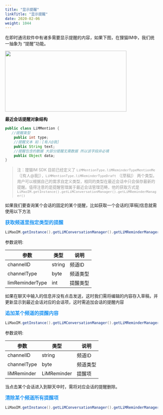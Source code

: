 ```yaml
---
title: "显示提醒"
linkTitle: "显示提醒"
date: 2020-02-06
weight: 1044
---
```



在即时通讯软件中有诸多需要显示提醒的内容，如果下图，在狸猫IM中，我们统一抽象为 “提醒”功能。

<img src='../reminder.png' width="400" height="200" />

**最近会话提醒对象结构**
```java
public class LiMMention {
   //提醒类型
    public int type;
    //提醒文本 如：[有人@我]
    public String text;
    //提醒包含的数据 大部分提醒无需数据 所以该字段非必填
    public Object data;
}
```
><font color='#999' size=2>注：狸猫IM SDK 目前已经定义了 `LiMMentionType.liMReminderTypeMentionMe`（[有人@我]），`LiMMentionType.liMReminderTypeDraft` （[草稿]） 两个类型。 用户可以根据自己的需求自定义类型，相同的类型在最近会话中只会保存最新的提醒。值得注意的是提醒管理属于最近会话管理范畴，他的获取方式是`LiMaoIM.getInstance().getLiMConversationManager().getLiMReminderManager()`</font>

如果我们要查询某个会话的固定的某个提醒，比如获取一个会话的[草稿]信息就需使用以下方法

**<font color='#2196F3' size=3>获取频道里指定类型的提醒</font>**
```java
LiMaoIM.getInstance().getLiMConversationManager().getLiMReminderManager().getReminder(channelId, channelType, limReminderType);
```

参数说明:

| 参数            | 类型   | 说明     |
| --------------- | ------ | -------- |
| channelID       | string | 频道ID   |
| channelType     | byte   | 频道类型 |
| limReminderType | int    | 提醒类型 |

如果在聊天中输入的信息并没有点击发送，这时我们需将编辑的内容存入草稿，并更新显示到最近会话对应的会话项，这时需追加会话的提醒内容

**<font color='#2196F3' size=3>追加某个频道的提醒内容</font>**
```java
LiMaoIM.getInstance().getLiMConversationManager().getLiMReminderManager().appendReminder(channelId, channelType, liMReminder);
```

参数说明:

| 参数        | 类型        | 说明     |
| ----------- | ----------- | -------- |
| channelID   | string      | 频道ID   |
| channelType | byte        | 频道类型 |
| liMReminder | LiMReminder | 提醒项   |

当点击某个会话进入到聊天中时，需将对应会话的提醒删除。

**<font color='#2196F3' size=3>清除某个频道所有提醒项</font>**
```java
LiMaoIM.getInstance().getLiMConversationManager().getLiMReminderManager().clearAllReminder(channelId, channelType);
```